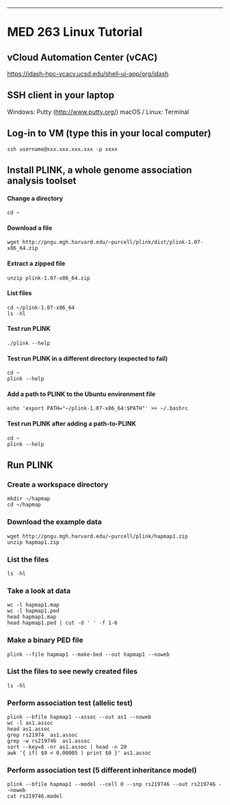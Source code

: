 ---
# MED 263 Linux Tutorial


## vCloud Automation Center (vCAC)
https://idash-hpc-vcacv.ucsd.edu/shell-ui-app/org/idash


## SSH client in your laptop
Windows: Putty (http://www.putty.org/)
macOS / Linux: Terminal


## Log-in to VM (type this in your local computer)
    ssh username@xxx.xxx.xxx.xxx -p xxxx 


## Install PLINK, a whole genome association analysis toolset
#### Change a directory
    cd ~ 

#### Download a file 
    wget http://pngu.mgh.harvard.edu/~purcell/plink/dist/plink-1.07-x86_64.zip

#### Extract a zipped file
    unzip plink-1.07-x86_64.zip

#### List files
    cd ~/plink-1.07-x86_64
    ls -hl

#### Test run PLINK 
    ./plink --help 

#### Test run PLINK in a different directory (expected to fail)
    cd ~
    plink --help 

#### Add a path to PLINK to the Ubuntu environment file
    echo 'export PATH="~/plink-1.07-x86_64:$PATH"' >> ~/.bashrc 

#### Test run PLINK after adding a path-to-PLINK
    cd ~
    plink --help 

## Run PLINK
### Create a workspace directory
    mkdir ~/hapmap
    cd ~/hapmap

### Download the example data
    wget http://pngu.mgh.harvard.edu/~purcell/plink/hapmap1.zip
    unzip hapmap1.zip

### List the files
    ls -hl

### Take a look at data
    wc -l hapmap1.map
    wc -l hapmap1.ped
    head hapmap1.map
    head hapmap1.ped | cut -d ' ' -f 1-6

### Make a binary PED file
    plink --file hapmap1 --make-bed --out hapmap1 --noweb

### List the files to see newly created files
    ls -hl

### Perform association test (allelic test)
    plink --bfile hapmap1 --assoc --out as1 --noweb
    wc -l as1.assoc
    head as1.assoc
    grep rs21974  as1.assoc
    grep -w rs219746  as1.assoc
    sort --key=8 -nr as1.assoc | head -n 20
    awk '{ if( $9 < 0.00005 ) print $0 }' as1.assoc 

### Perform association test (5 different inheritance model)
    plink --bfile hapmap1 --model --cell 0 --snp rs219746 --out rs219746 --noweb 
    cat rs219746.model
